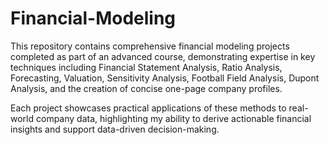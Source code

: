 # Financial-Modeling

This repository contains comprehensive financial modeling projects completed as part of an advanced course, demonstrating expertise in key techniques including Financial Statement Analysis, Ratio Analysis, Forecasting, Valuation, Sensitivity Analysis, Football Field Analysis, Dupont Analysis, and the creation of concise one-page company profiles.

Each project showcases practical applications of these methods to real-world company data, highlighting my ability to derive actionable financial insights and support data-driven decision-making.

